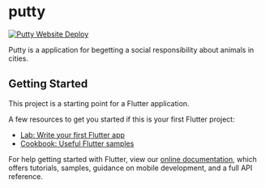 # putty

[![Putty Website Deploy](https://github.com/Erguvan/hackatron/actions/workflows/deploy.yaml/badge.svg)](https://github.com/Erguvan/hackatron/actions/workflows/deploy.yaml)

Putty is a application for begetting a social responsibility about animals in cities.

## Getting Started

This project is a starting point for a Flutter application.

A few resources to get you started if this is your first Flutter project:

- [Lab: Write your first Flutter app](https://flutter.dev/docs/get-started/codelab)
- [Cookbook: Useful Flutter samples](https://flutter.dev/docs/cookbook)

For help getting started with Flutter, view our
[online documentation](https://flutter.dev/docs), which offers tutorials,
samples, guidance on mobile development, and a full API reference.
